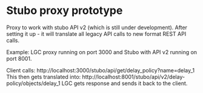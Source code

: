 # Stubo proxy prototype

Proxy to work with stubo API v2 (which is still under development). After setting
it up - it will translate all legacy API calls to new format REST API calls.

Example:
LGC proxy running on port 3000 and Stubo with API v2 running on port 8001.

Client calls:
http://localhost:3000/stubo/api/get/delay_policy?name=delay_1
This then gets translated into:
http://localhost:8001/stubo/api/v2/delay-policy/objects/delay_1
LGC gets response and sends it back to the client.
